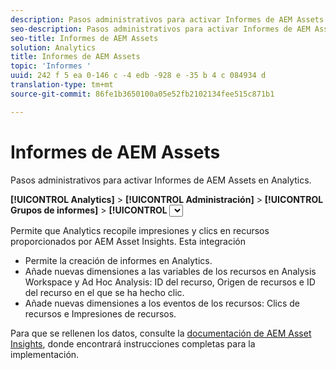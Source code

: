 ```yaml
---
description: Pasos administrativos para activar Informes de AEM Assets en Analytics.
seo-description: Pasos administrativos para activar Informes de AEM Assets en Analytics.
seo-title: Informes de AEM Assets
solution: Analytics
title: Informes de AEM Assets
topic: 'Informes '
uuid: 242 f 5 ea 0-146 c -4 edb -928 e -35 b 4 c 084934 d
translation-type: tm+mt
source-git-commit: 86fe1b3650100a05e52fb2102134fee515c871b1

---
```



# Informes de AEM Assets

Pasos administrativos para activar Informes de AEM Assets en Analytics.

**[!UICONTROL Analytics]** &gt; **[!UICONTROL Administración]** &gt; **[!UICONTROL Grupos de informes]** &gt; **[!UICONTROL <select report suite>]** &gt; **[!UICONTROL Editar configuración]** &gt; **[!UICONTROL AEM]** &gt; **[!UICONTROL Informes de AEM Assets]**

Permite que Analytics recopile impresiones y clics en recursos proporcionados por AEM Asset Insights. Esta integración

* Permite la creación de informes en Analytics.
* Añade nuevas dimensiones a las variables de los recursos en Analysis Workspace y Ad Hoc Analysis: ID del recurso, Origen de recursos e ID del recurso en el que se ha hecho clic.
* Añade nuevas dimensiones a los eventos de los recursos: Clics de recursos e Impresiones de recursos.

Para que se rellenen los datos, consulte la [documentación de AEM Asset Insights](https://docs.adobe.com/docs/en/aem/6-2/author/assets/managing-assets-touch-ui/asset-insights.html), donde encontrará instrucciones completas para la implementación.
